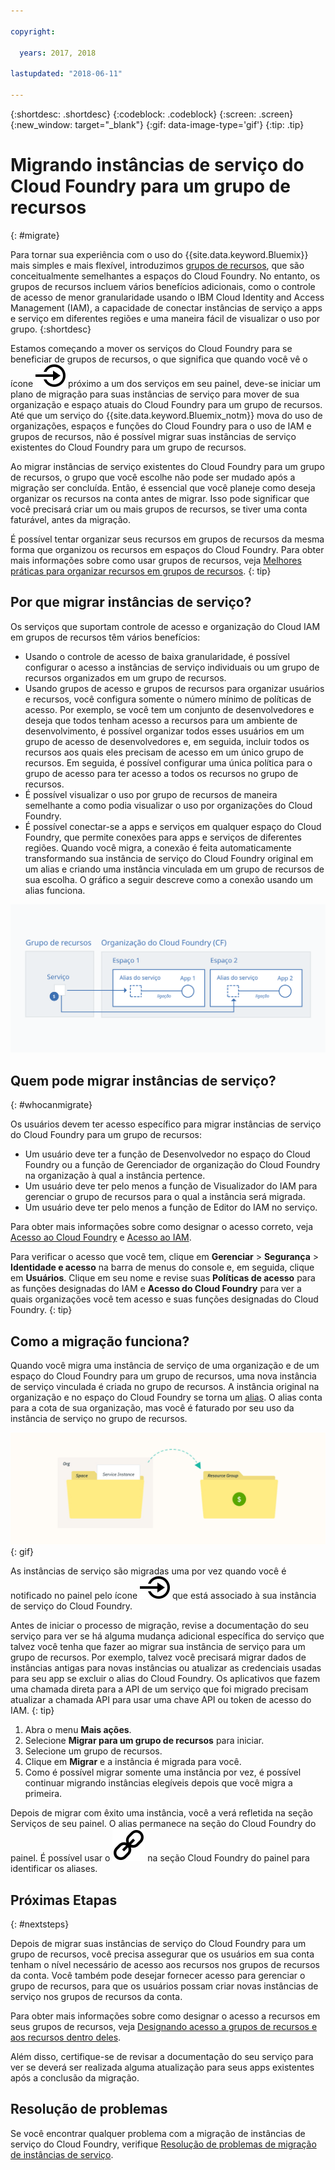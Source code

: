 ```yaml
---

copyright:

  years: 2017, 2018

lastupdated: "2018-06-11"

---
```


{:shortdesc: .shortdesc}
{:codeblock: .codeblock}
{:screen: .screen}
{:new_window: target="_blank"}
{:gif: data-image-type='gif'}
{:tip: .tip}

# Migrando instâncias de serviço do Cloud Foundry para um grupo de recursos
{: #migrate}

Para tornar sua experiência com o uso do {{site.data.keyword.Bluemix}} mais simples e mais flexível, introduzimos [grupos de recursos](/docs/resources/resourcegroups.html#rgs), que são conceitualmente semelhantes a espaços do Cloud Foundry. No entanto, os grupos de recursos incluem vários benefícios adicionais, como o controle de acesso de menor granularidade usando o IBM Cloud Identity and Access Management (IAM), a capacidade de conectar instâncias de serviço a apps e serviço em diferentes regiões e uma maneira fácil de visualizar o uso por grupo.
{:shortdesc}

Estamos começando a mover os serviços do Cloud Foundry para se beneficiar de grupos de recursos, o que significa que quando você vê o ícone ![Migrar esta instância de serviço para um grupo de recursos](images/migrate.svg "Migrar esta instância de serviço para um grupo de recursos") próximo a um dos serviços em seu painel, deve-se iniciar um plano de migração para suas instâncias de serviço para mover de sua organização e espaço atuais do Cloud Foundry para um grupo de recursos. Até que um serviço do {{site.data.keyword.Bluemix_notm}} mova do uso de organizações, espaços e funções do Cloud Foundry para o uso de IAM e grupos de recursos, não é possível migrar suas instâncias de serviço existentes do Cloud Foundry para um grupo de recursos.

Ao migrar instâncias de serviço existentes do Cloud Foundry para um grupo de recursos, o grupo que você escolhe não pode ser mudado após a migração ser concluída. Então, é essencial que você planeje como deseja organizar os recursos na conta antes de migrar. Isso pode significar que você precisará criar um ou mais grupos de recursos, se tiver uma conta faturável, antes da migração. 

É possível tentar organizar seus recursos em grupos de recursos da mesma forma que organizou os recursos em espaços do Cloud Foundry. Para obter mais informações sobre como usar grupos de recursos, veja [Melhores práticas para organizar recursos em grupos de recursos](/docs/resources/bestpractice_rgs.html#bp_resourcegroups).
{: tip}


## Por que migrar instâncias de serviço?

Os serviços que suportam controle de acesso e organização do Cloud IAM em grupos de recursos têm vários benefícios:

* Usando o controle de acesso de baixa granularidade, é possível configurar o acesso a instâncias de serviço individuais ou um grupo de recursos organizados em um grupo de recursos. 
* Usando grupos de acesso e grupos de recursos para organizar usuários e recursos, você configura somente o número mínimo de políticas de acesso. Por exemplo, se você tem um conjunto de desenvolvedores e deseja que todos tenham acesso a recursos para um ambiente de desenvolvimento, é possível organizar todos esses usuários em um grupo de acesso de desenvolvedores e, em seguida, incluir todos os recursos aos quais eles precisam de acesso em um único grupo de recursos. Em seguida, é possível configurar uma única política para o grupo de acesso para ter acesso a todos os recursos no grupo de recursos.
* É possível visualizar o uso por grupo de recursos de maneira semelhante a como podia visualizar o uso por organizações do Cloud Foundry.
* É possível conectar-se a apps e serviços em qualquer espaço do Cloud Foundry, que permite conexões para apps e serviços de diferentes regiões. Quando você migra, a conexão é feita automaticamente transformando sua instância de serviço do Cloud Foundry original em um alias e criando uma instância vinculada em um grupo de recursos de sua escolha. O gráfico a seguir descreve como a conexão usando um alias funciona.

![Migrar esta instância de serviço para um grupo de recursos](images/alias.svg "Ligando uma instância de serviço a um espaço do Cloud Foundry para criar um alias")

## Quem pode migrar instâncias de serviço?
{: #whocanmigrate}

Os usuários devem ter acesso específico para migrar instâncias de serviço do Cloud Foundry para um grupo de recursos:

* Um usuário deve ter a função de Desenvolvedor no espaço do Cloud Foundry ou a função de Gerenciador de organização do Cloud Foundry na organização à qual a instância pertence.
* Um usuário deve ter pelo menos a função de Visualizador do IAM para gerenciar o grupo de recursos para o qual a instância será migrada.
* Um usuário deve ter pelo menos a função de Editor do IAM no serviço.

Para obter mais informações sobre como designar o acesso correto, veja [Acesso ao Cloud Foundry](/docs/iam/cfaccess.html#cfaccess) e [Acesso ao IAM](/docs/iam/users_roles.html#platformrolestable).

Para verificar o acesso que você tem, clique em **Gerenciar** &gt; **Segurança** &gt; **Identidade e acesso** na barra de menus do console e, em seguida, clique em **Usuários**. Clique em seu nome e revise suas **Políticas de acesso** para as funções designadas do IAM e **Acesso do Cloud Foundry** para ver a quais organizações você tem acesso e suas funções designadas do Cloud Foundry.
{: tip}


## Como a migração funciona?

Quando você migra uma instância de serviço de uma organização e de um espaço do Cloud Foundry para um grupo de recursos, uma nova instância de serviço vinculada é criada no grupo de recursos. A instância original na
organização e no espaço do Cloud Foundry se torna um
[alias](/docs/resources/connecting_apps.html#what_is_alias). O alias conta para a cota de sua organização, mas você é faturado por seu uso da instância de serviço no grupo de recursos.

![Migração de uma instância de serviço do Cloud Foundry para um grupo de recursos](images/migration.gif){: gif}

As instâncias de serviço são migradas uma por vez quando você é notificado no painel pelo ícone ![Migrar esta instância de serviço para um grupo de recursos](images/migrate.svg "Migrar esta instância de serviço para um grupo de recursos") que está associado à sua instância de serviço do Cloud Foundry.

Antes de iniciar o processo de migração, revise a documentação do seu serviço para ver se há alguma mudança adicional específica do serviço que talvez você tenha que fazer ao migrar sua instância de serviço para um grupo de recursos. Por exemplo, talvez você precisará migrar dados de instâncias antigas para novas instâncias ou atualizar as credenciais usadas para seu app se excluir o alias do Cloud Foundry. Os aplicativos que fazem uma chamada direta para a API de um serviço que foi migrado precisam atualizar a chamada API para usar uma chave API ou token de acesso do IAM.
{: tip}

1. Abra o menu **Mais ações**.
2. Selecione **Migrar para um grupo de recursos** para iniciar.
3. Selecione um grupo de recursos.
4. Clique em **Migrar** e a instância é migrada para você.
5. Como é possível migrar somente uma instância por vez, é possível continuar migrando instâncias elegíveis depois que você migra a primeira.

Depois de migrar com êxito uma instância, você a verá refletida na seção Serviços de seu painel. O alias permanece na seção do Cloud Foundry do painel. É possível usar o ![Ícone Link](images/link.svg "Ícone Link que representa um alias") na seção Cloud Foundry do painel para identificar os aliases.

## Próximas Etapas
{: #nextsteps}

Depois de migrar suas instâncias de serviço do Cloud Foundry para um grupo de recursos, você precisa assegurar que os usuários em sua conta tenham o nível necessário de acesso aos recursos nos grupos de recursos da conta. Você também pode desejar fornecer acesso para gerenciar o grupo de recursos, para que os usuários possam criar novas instâncias de serviço nos grupos de recursos da conta.

Para obter mais informações sobre como designar o acesso a recursos em seus grupos de recursos, veja [Designando acesso a grupos de recursos e aos recursos dentro deles](/docs/resources/bestpractice_rgs.html#assigning-access-to-resource-groups-and-the-resources-within-them).

Além disso, certifique-se de revisar a documentação do seu serviço para ver se deverá ser realizada alguma atualização para seus apps existentes após a conclusão da migração. 


## Resolução de problemas

Se você encontrar qualquer problema com a migração de instâncias de serviço do Cloud Foundry, verifique [Resolução de problemas de migração de instâncias de serviço](/docs/resources/ts_migration.html).

